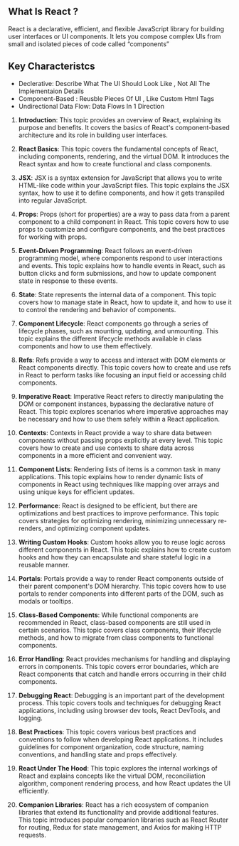 ## What Is React ? 
React is a declarative, efficient, and flexible JavaScript library for
building user interfaces or UI components. It lets you compose complex UIs
from small and isolated pieces of code called “components”

## Key Characteristcs
- Declerative: Describe What The UI Should Look Like , Not All The Implementaion Details
- Component-Based : Reusble Pieces Of UI , Like Custom Html Tags
- Undirectional Data Flow: Data Flows In 1 Direction


1.  **Introduction**: This topic provides an overview of React, explaining its purpose and benefits. It covers the basics of React's component-based architecture and its role in building user interfaces.

2.  **React Basics**: This topic covers the fundamental concepts of React, including components, rendering, and the virtual DOM. It introduces the React syntax and how to create functional and class components.

4.  **JSX**: JSX is a syntax extension for JavaScript that allows you to write HTML-like code within your JavaScript files. This topic explains the JSX syntax, how to use it to define components, and how it gets transpiled into regular JavaScript.

5.  **Props**: Props (short for properties) are a way to pass data from a parent component to a child component in React. This topic covers how to use props to customize and configure components, and the best practices for working with props.

6.  **Event-Driven Programming**: React follows an event-driven programming model, where components respond to user interactions and events. This topic explains how to handle events in React, such as button clicks and form submissions, and how to update component state in response to these events.

7.  **State**: State represents the internal data of a component. This topic covers how to manage state in React, how to update it, and how to use it to control the rendering and behavior of components.

8.  **Component Lifecycle**: React components go through a series of lifecycle phases, such as mounting, updating, and unmounting. This topic explains the different lifecycle methods available in class components and how to use them effectively.

9.  **Refs**: Refs provide a way to access and interact with DOM elements or React components directly. This topic covers how to create and use refs in React to perform tasks like focusing an input field or accessing child components.

10.  **Imperative React**: Imperative React refers to directly manipulating the DOM or component instances, bypassing the declarative nature of React. This topic explores scenarios where imperative approaches may be necessary and how to use them safely within a React application.

11. **Contexts**: Contexts in React provide a way to share data between components without passing props explicitly at every level. This topic covers how to create and use contexts to share data across components in a more efficient and convenient way.

12. **Component Lists**: Rendering lists of items is a common task in many applications. This topic explains how to render dynamic lists of components in React using techniques like mapping over arrays and using unique keys for efficient updates.

13. **Performance**: React is designed to be efficient, but there are optimizations and best practices to improve performance. This topic covers strategies for optimizing rendering, minimizing unnecessary re-renders, and optimizing component updates.

14. **Writing Custom Hooks**: Custom hooks allow you to reuse logic across different components in React. This topic explains how to create custom hooks and how they can encapsulate and share stateful logic in a reusable manner.

15. **Portals**: Portals provide a way to render React components outside of their parent component's DOM hierarchy. This topic covers how to use portals to render components into different parts of the DOM, such as modals or tooltips.

16. **Class-Based Components**: While functional components are recommended in React, class-based components are still used in certain scenarios. This topic covers class components, their lifecycle methods, and how to migrate from class components to functional components.

17. **Error Handling**: React provides mechanisms for handling and displaying errors in components. This topic covers error boundaries, which are React components that catch and handle errors occurring in their child components.

18. **Debugging React**: Debugging is an important part of the development process. This topic covers tools and techniques for debugging React applications, including using browser dev tools, React DevTools, and logging.

19. **Best Practices**: This topic covers various best practices and conventions to follow when developing React applications. It includes guidelines for component organization, code structure, naming conventions, and handling state and props effectively.

20. **React Under The Hood**: This topic explores the internal workings of React and explains concepts like the virtual DOM, reconciliation algorithm, component rendering process, and how React updates the UI efficiently.

21. **Companion Libraries**: React has a rich ecosystem of companion libraries that extend its functionality and provide additional features. This topic introduces popular companion libraries such as React Router for routing, Redux for state management, and Axios for making HTTP requests.
